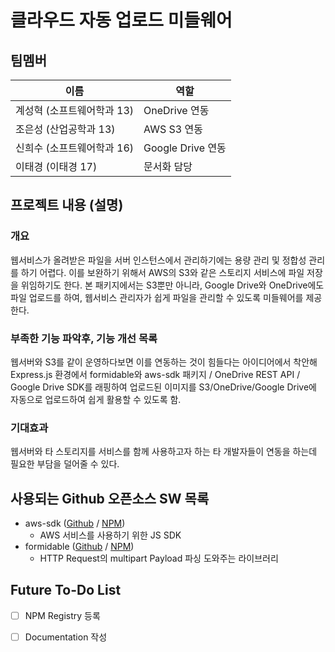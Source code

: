  

# 클라우드 자동 업로드 미들웨어
## 팀멤버
이름 | 역할
---|---
계성혁 (소프트웨어학과 13) | OneDrive 연동
조은성 (산업공학과 13) | AWS S3 연동
신희수 (소프트웨어학과 16) | Google Drive 연동
이태경 (이태경 17) | 문서화 담당 


## 프로젝트 내용 (설명)
### 개요
웹서비스가 올려받은 파일을 서버 인스턴스에서 관리하기에는 용량 관리 및 정합성 관리를 하기 어렵다. 이를 보완하기 위해서 AWS의 S3와 같은 스토리지 서비스에 파일 저장을 위임하기도 한다.
본 패키지에서는 S3뿐만 아니라, Google Drive와 OneDrive에도 파일 업로드를 하여, 웹서비스 관리자가 쉽게 파일을 관리할 수 있도록 미들웨어를 제공한다.

### 부족한 기능 파악후, 기능 개선 목록
웹서버와 S3를 같이 운영하다보면 이를 연동하는 것이 힘들다는 아이디어에서 착안해 Express.js 환경에서 formidable와 aws-sdk 패키지 / OneDrive REST API / Google Drive SDK를 래핑하여 업로드된 이미지를 S3/OneDrive/Google Drive에 자동으로 업로드하여 쉽게 활용할 수 있도록 함.

### 기대효과
웹서버와 타 스토리지를 서비스를 함께 사용하고자 하는 타 개발자들이 연동을 하는데 필요한 부담을 덜어줄 수 있다.

## 사용되는 Github 오픈소스 SW 목록
* aws-sdk ([Github](https://github.com/aws/aws-sdk-js) / [NPM](https://www.npmjs.com/package/aws-sdk))
    * AWS 서비스를 사용하기 위한 JS SDK
* formidable ([Github](https://github.com/felixge/node-formidable) /  [NPM](https://www.npmjs.com/package/formidable))
    * HTTP Request의 multipart Payload 파싱 도와주는 라이브러리

## Future To-Do List
* [ ] NPM Registry 등록
* [ ] Documentation 작성



